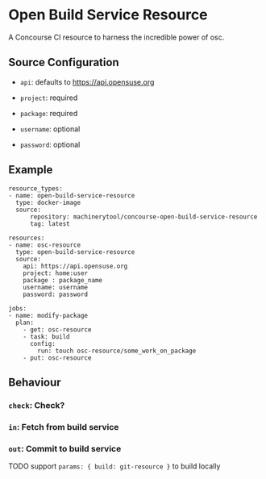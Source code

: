 # Open Build Service Resource

A Concourse CI resource to harness the incredible power of osc.

## Source Configuration

* `api`: defaults to https://api.opensuse.org

* `project`: required

* `package`: required

* `username`: optional

* `password`: optional

## Example

```
resource_types:
- name: open-build-service-resource
  type: docker-image
  source:
      repository: machinerytool/concourse-open-build-service-resource
      tag: latest

resources:
- name: osc-resource
  type: open-build-service-resource
  source:
    api: https://api.opensuse.org
    project: home:user
    package : package_name
    username: username
    password: password

jobs:
- name: modify-package
  plan:
    - get: osc-resource
    - task: build
      config:
        run: touch osc-resource/some_work_on_package
    - put: osc-resource
```

## Behaviour

### `check`: Check?

### `in`: Fetch from build service

### `out`: Commit to build service

TODO support `params: { build: git-resource }` to build locally
